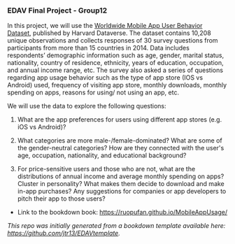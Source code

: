 ### EDAV Final Project - Group12

In this project, we will use the [Worldwide Mobile App User Behavior Dataset](https://dataverse.harvard.edu/dataset.xhtml?persistentId=doi:10.7910/DVN/27459), published by Harvard Dataverse. The dataset contains 10,208 unique observations and collects responses of 30 survey questions from participants from more than 15 countries in 2014. Data includes respondents’ demographic information such as age, gender, marital status, nationality, country of residence, ethnicity, years of education, occupation, and annual income range, etc. The survey also asked a series of questions regarding app usage behavior such as the type of app store (IOS vs Android) used, frequency of visiting app store, monthly downloads, monthly
spending on apps, reasons for using/ not using an app, etc.

We will use the data to explore the following questions:

1. What are the app preferences for users using different app stores (e.g. iOS vs Android)?

2. What categories are more male-/female-dominated? What are some of the gender-neutral categories? How are they connected with the user's age, occupation, nationality, and educational background?

3. For price-sensitive users and those who are not, what are the distributions of annual income and average monthly spending on apps? Cluster in personality? What makes them decide to download and make in-app purchases? Any suggestions for companies or app developers to pitch their app to those users?

- Link to the bookdown book: https://ruopufan.github.io/MobileAppUsage/

*This repo was initially generated from a bookdown template available here: https://github.com/jtr13/EDAVtemplate.*	

